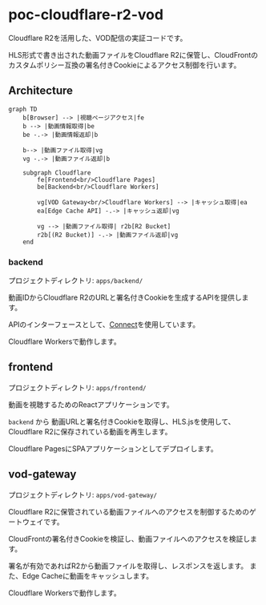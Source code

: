 # poc-cloudflare-r2-vod

Cloudflare R2を活用した、VOD配信の実証コードです。

HLS形式で書き出された動画ファイルをCloudflare R2に保管し、CloudFrontのカスタムポリシー互換の署名付きCookieによるアクセス制御を行います。

## Architecture

```mermaid
graph TD
    b[Browser] --> |視聴ページアクセス|fe
    b --> |動画情報取得|be
    be -.-> |動画情報返却|b

    b--> |動画ファイル取得|vg
    vg -.-> |動画ファイル返却|b

    subgraph Cloudflare
        fe[Frontend<br/>Cloudflare Pages]
        be[Backend<br/>Cloudflare Workers]

        vg[VOD Gateway<br/>Cloudflare Workers] --> |キャッシュ取得|ea
        ea[Edge Cache API] -.-> |キャッシュ返却|vg

        vg --> |動画ファイル取得| r2b[R2 Bucket]
        r2b[(R2 Bucket)] -.-> |動画ファイル返却|vg
    end
```

### backend

プロジェクトディレクトリ: `apps/backend/`

動画IDからCloudflare R2のURLと署名付きCookieを生成するAPIを提供します。

APIのインターフェースとして、[Connect](https://connectrpc.com)を使用しています。

Cloudflare Workersで動作します。

## frontend

プロジェクトディレクトリ: `apps/frontend/`

動画を視聴するためのReactアプリケーションです。

`backend` から 動画URLと署名付きCookieを取得し、HLS.jsを使用して、Cloudflare R2に保存されている動画を再生します。

Cloudflare PagesにSPAアプリケーションとしてデプロイします。

## vod-gateway

プロジェクトディレクトリ: `apps/vod-gateway/`

Cloudflare R2に保管されている動画ファイルへのアクセスを制御するためのゲートウェイです。

CloudFrontの署名付きCookieを検証し、動画ファイルへのアクセスを検証します。

署名が有効であればR2から動画ファイルを取得し、レスポンスを返します。
また、Edge Cacheに動画をキャッシュします。

Cloudflare Workersで動作します。
